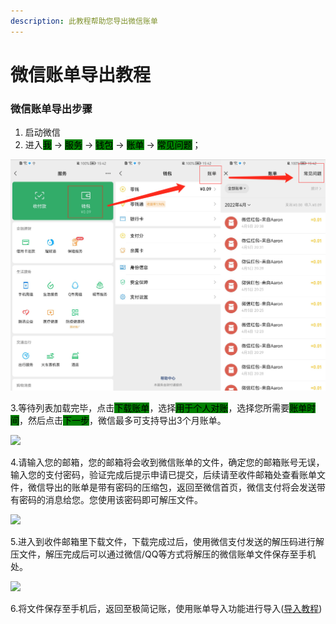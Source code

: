 ```yaml
---
description: 此教程帮助您导出微信账单
---
```


# 微信账单导出教程

### 微信账单导出步骤

1. 启动微信
2. 进入<mark style="background-color:green;">我</mark> -> <mark style="background-color:green;">服务</mark> -> <mark style="background-color:green;">钱包</mark> -> <mark style="background-color:green;">账单</mark> -> <mark style="background-color:green;">常见问题</mark>；

![](../../.gitbook/assets/QQ20220409-155532@2x.png)

3.等待列表加载完毕，点击<mark style="background-color:green;">下载账单</mark>，选择<mark style="background-color:green;">用于个人对账</mark>，选择您所需要<mark style="background-color:green;">账单时间</mark>，然后点击<mark style="background-color:green;">下一步</mark>，微信最多可支持导出3个月账单。

![](../../.gitbook/assets/weixin\_2.png)

4.请输入您的邮箱，您的邮箱将会收到微信账单的文件，确定您的邮箱账号无误，输入您的支付密码，验证完成后提示申请已提交，后续请至收件邮箱处查看账单文件，微信导出的账单是带有密码的压缩包，返回至微信首页，微信支付将会发送带有密码的消息给您。您使用该密码即可解压文件。

![](../../.gitbook/assets/weixin\_3.png)

5.进入到收件邮箱里下载文件，下载完成过后，使用微信支付发送的解压码进行解压文件，解压完成后可以通过微信/QQ等方式将解压的微信账单文件保存至手机处。

![](../../.gitbook/assets/weixin\_5.png)

6.将文件保存至手机后，返回至极简记账，使用账单导入功能进行导入([导入教程](./))
